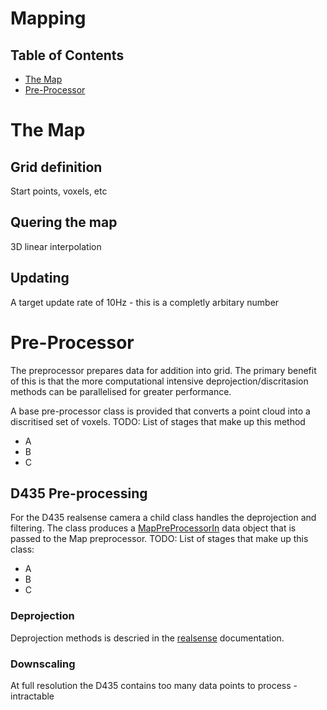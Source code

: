 # Mapping
## Table of Contents
- [The Map](#the_map)
- [Pre-Processor](#preprocessor)

# <a name="the_map"></a>The Map

## Grid definition
Start points, voxels, etc

## Quering the map
3D linear interpolation

## Updating
A target update rate of 10Hz - this is a completly arbitary number

# <a name="preprocessor"></a>Pre-Processor
The preprocessor prepares data for addition into grid. The primary benefit of this is that the more computational intensive deprojection/discritasion methods can be parallelised for greater performance.

A base pre-processor class is provided that converts a point cloud into a discritised set of voxels. TODO: List of stages that make up this method
- A
- B
- C

## D435 Pre-processing
For the D435 realsense camera a child class handles the deprojection and filtering. The class produces a [MapPreProcessorIn](Publisher_List.md#MapPreProcessorIn) data object that is passed to the Map preprocessor. TODO: List of stages that make up this class:
- A
- B
- C

### Deprojection
Deprojection methods is descried in the [realsense](realsense.md) documentation.

### Downscaling
At full resolution the D435 contains too many data points to process - intractable